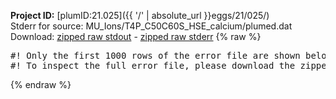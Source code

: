 **Project ID:** [plumID:21.025]({{ '/' | absolute_url }}eggs/21/025/)  
Stderr for source:  MU_Ions/T4P_C50C60S_HSE_calcium/plumed.dat   
Download: [zipped raw stdout](plumed.dat.plumed.stdout.txt.zip) - [zipped raw stderr](plumed.dat.plumed.stderr.txt.zip) 
{% raw %}
<pre>
#! Only the first 1000 rows of the error file are shown below
#! To inspect the full error file, please download the zipped raw stderr file above
</pre>
{% endraw %}
